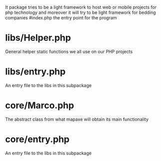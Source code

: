 It package tries to be a light framework to host web or mobile projects for php technology
and moreover it will try to be light framework for bedding companies
#index.php
the entry point for the program
# libs/Helper.php
General helper static functions we all use on our PHP projects
# libs/entry.php
An entry file to the libs in this subpackage
# core/Marco.php
The abstract class from what mapaxe will obtain its main functionality
# core/entry.php
An entry file to the libs in this subpackage